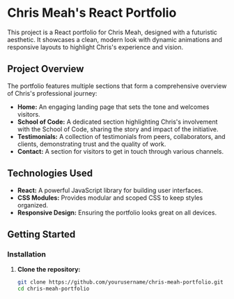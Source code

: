 # Chris Meah's React Portfolio

This project is a React portfolio for Chris Meah, designed with a futuristic aesthetic. It showcases a clean, modern look with dynamic animations and responsive layouts to highlight Chris's experience and vision.

## Project Overview

The portfolio features multiple sections that form a comprehensive overview of Chris's professional journey:

- **Home:** An engaging landing page that sets the tone and welcomes visitors.
- **School of Code:** A dedicated section highlighting Chris's involvement with the School of Code, sharing the story and impact of the initiative.
- **Testimonials:** A collection of testimonials from peers, collaborators, and clients, demonstrating trust and the quality of work.
- **Contact:** A section for visitors to get in touch through various channels.

## Technologies Used

- **React:** A powerful JavaScript library for building user interfaces.
- **CSS Modules:** Provides modular and scoped CSS to keep styles organized.
- **Responsive Design:** Ensuring the portfolio looks great on all devices.

## Getting Started

### Installation

1. **Clone the repository:**

   ```bash
   git clone https://github.com/yourusername/chris-meah-portfolio.git
   cd chris-meah-portfolio
